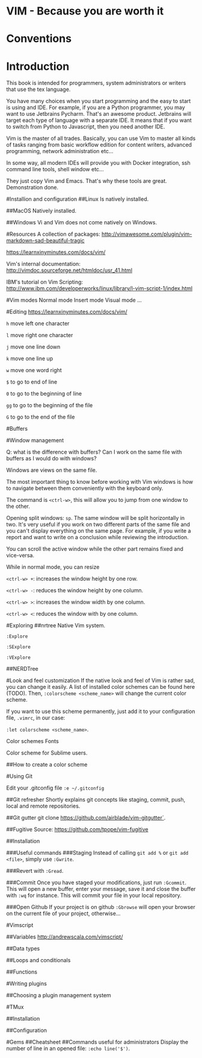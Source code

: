 # VIM - Because you are worth it

# Conventions

# Introduction
This book is intended for programmers, system administrators or writers
that use the tex language.

You have many choices when you start programming and the easy to start
is using and IDE. For example, if you are a Python programmer, you
may want to use Jetbrains Pycharm. That's an awesome product. 
Jetbrains will target each type of language with a separate IDE. It means
that if you want to switch from Python to Javascript, then you need another
IDE.

Vim is the master of all trades. Basically, you can use Vim to master all kinds
of tasks ranging from basic workflow edition for content writers,
advanced programming, network administration etc...

In some way, all modern IDEs will provide you with Docker integration, ssh
command line tools, shell window etc...

They just copy Vim and Emacs. That's why these tools are great. Demonstration done.


#Installion and configuration
##Linux
Is natively installed.

##MacOS
Natively installed.

##Windows
Vi and Vim does not come natively on Windows.

#Resources
A collection of packages:
http://vimawesome.com/plugin/vim-markdown-sad-beautiful-tragic

https://learnxinyminutes.com/docs/vim/

Vim's internal documentation: http://vimdoc.sourceforge.net/htmldoc/usr_41.html

IBM's tutorial on Vim Scripting: http://www.ibm.com/developerworks/linux/library/l-vim-script-1/index.html

#Vim modes
Normal mode
Insert mode
Visual mode
...

#Editing
https://learnxinyminutes.com/docs/vim/

`h` move left one character

`l` move right one character

`j` move one line down

`k` move one line up

`w` move one word right

`$` to go to end of line

`0` to go to the beginning of line

`gg` to go to the beginning of the file

`G` to go to the end of the file

#Buffers


#Window management

Q: what is the difference with buffers? Can I work on the same file with buffers
as I would do with windows?

Windows are views on the same file.

The most important thing to know before working with Vim windows is how to 
navigate between them conveniently with the keyboard only.

The command is `<ctrl-w>`, this will allow you to jump from one window to the
other.

Opening split windows: `sp`. The same window will be split horizontally in two.
It's very useful if you work on two different parts of the same file and 
you can't display everything on the same page. For example, if you write a 
report and want to write on a conclusion while reviewing the introduction.

You can scroll the active window while the other part remains fixed and
vice-versa.

While in normal mode, you can resize

`<ctrl-w> +`: increases the window height by one row.

`<ctrl-w> -`: reduces the window height by one column.

`<ctrl-w> >`: increases the window width by one column.

`<ctrl-w> <`: reduces the window with by one column.

#Exploring
##nrtree
Native Vim system.

`:Explore`

`:SExplore`

`:VExplore`

##NERDTree

#Look and feel customization
If the native look and feel of Vim is rather sad, you can change it easily.
A list of installed color schemes can be found here (TODO).
Then, `:colorscheme <scheme_name>` will change the current color scheme.

If you want to use this scheme permanently, just add it to your configuration
file, `.vimrc`, in our case:

`:let colorscheme <scheme_name>`.


Color schemes
Fonts

Color scheme for Sublime users.
 
##How to create a color scheme

#Using Git

Edit your .gitconfig file
`:e ~/.gitconfig`

##Git refresher
Shortly explains git concepts like staging, commit, push, local and remote
repositories.

##Git gutter
git clone https://github.com/airblade/vim-gitgutter`.

##Fugitive
Source: https://github.com/tpope/vim-fugitive

##Installation

###Useful commands
###Staging 
Instead of calling `git add %` or `git add <file>`, simply use `:Gwrite`.

###Revert 
with `:Gread`.

###Commit
Once you have staged your modifications, just run `:Gcommit`.
This will open a new buffer, enter your message, save it and close the buffer
with `:wq` for instance. This will commit your file in your local repository.

###Open Github
If your project is on github `:Gbrowse` will open your browser on the current 
file of your project, otherwise...

#Vimscript

##Variables
http://andrewscala.com/vimscript/

##Data types

##Loops and conditionals

##Functions

#Writing plugins

##Choosing a plugin management system

#TMux

##Installation

##Configuration

#Gems
##Cheatsheet
##Commands useful for administrators
Display the number of line in an opened file: `:echo line('$')`.
